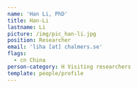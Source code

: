 ```yaml
---
name: 'Han Li, PhD'
title: Han-Li
lastname: Li
picture: /img/pic_han-li.jpg
position: Researcher
email: 'liha [at] chalmers.se'
flags:
  - cn China
person-category: H Visiting researchers
template: people/profile
---
```



